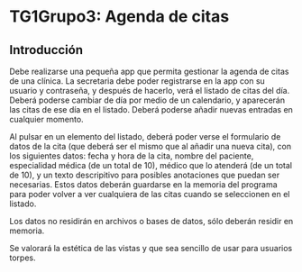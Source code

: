 # TG1Grupo3: Agenda de citas

## Introducción

Debe realizarse una pequeña app que permita gestionar la agenda de citas de una clínica. La secretaria debe poder registrarse en la app con su usuario y contraseña, y después de hacerlo, verá el listado de citas del día. Deberá poderse cambiar de día por medio de un calendario, y aparecerán las citas de ese día en el listado. Deberá poderse añadir nuevas entradas en cualquier momento.

Al pulsar en un elemento del listado, deberá poder verse el formulario de datos de la cita (que deberá ser el mismo que al añadir una nueva cita), con los siguientes datos: fecha y hora de la cita, nombre del paciente, especialidad médica (de un total de 10), médico que lo atenderá (de un total de 10), y un texto descripitivo para posibles anotaciones que puedan ser necesarias. Estos datos deberán guardarse en la memoria del programa para poder volver a ver cualquiera de las citas cuando se seleccionen en el listado.

Los datos no residirán en archivos o bases de datos, sólo deberán residir en memoria.

Se valorará la estética de las vistas y que sea sencillo de usar para usuarios torpes.
